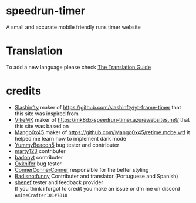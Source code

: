 # speedrun-timer
A small and accurate mobile friendly runs timer website
# Translation
To add a new language please check [The Translation Guide](./translation.md)
# credits
* [Slashinfty](https://github.com/slashinfty) maker of https://github.com/slashinfty/yt-frame-timer that this site was inspired from
* [VikeMK](https://github.com/VikeMK) maker of https://mk8dx-speedrun-timer.azurewebsites.net/ that this site was based on
* [Mango0x45](https://github.com/Mango0x45) maker of https://github.com/Mango0x45/retime.mcbe.wtf it helped me learn how to implement dark mode
* [YummyBeacon5](https://github.com/YummyBacon5) bug tester and contributer
* [marty123](https://github.com/marty321) contributer
* [badonyt](https://github.com/badonyt) contributer
* [Oxknifer](https://github.com/zromick) bug tester
* [ConnerConnerConner](https://github.com/ConnerConnerConner) responsible for the better styling
* [Badisnotfunny](https://github.com/badonyt) Contributer and translator (Portuguese and Spanish)
* [shenef](https://github.com/shenef) tester and feedback provider<br>
If you think i forgot to credit you make an issue or dm me on discord `AmineCrafter101#7818`
